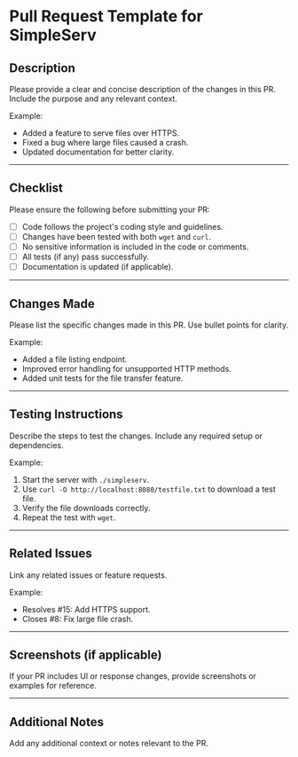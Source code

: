 # Pull Request Template for SimpleServ

## Description

Please provide a clear and concise description of the changes in this PR. Include the purpose and any relevant context.

Example:
- Added a feature to serve files over HTTPS.
- Fixed a bug where large files caused a crash.
- Updated documentation for better clarity.

---

## Checklist

Please ensure the following before submitting your PR:

- [ ] Code follows the project's coding style and guidelines.
- [ ] Changes have been tested with both `wget` and `curl`.
- [ ] No sensitive information is included in the code or comments.
- [ ] All tests (if any) pass successfully.
- [ ] Documentation is updated (if applicable).

---

## Changes Made

Please list the specific changes made in this PR. Use bullet points for clarity.

Example:
- Added a file listing endpoint.
- Improved error handling for unsupported HTTP methods.
- Added unit tests for the file transfer feature.

---

## Testing Instructions

Describe the steps to test the changes. Include any required setup or dependencies.

Example:
1. Start the server with `./simpleserv`.
2. Use `curl -O http://localhost:8080/testfile.txt` to download a test file.
3. Verify the file downloads correctly.
4. Repeat the test with `wget`.

---

## Related Issues

Link any related issues or feature requests.

Example:
- Resolves #15: Add HTTPS support.
- Closes #8: Fix large file crash.

---

## Screenshots (if applicable)

If your PR includes UI or response changes, provide screenshots or examples for reference.

---

## Additional Notes

Add any additional context or notes relevant to the PR.
